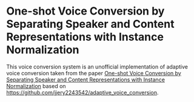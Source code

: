 # One-shot Voice Conversion by Separating Speaker and Content Representations with Instance Normalization
This voice conversion system is an unofficial implementation of adaptive voice conversion taken from the paper [One-shot Voice Conversion by Separating Speaker and Content Representations with Instance Normalization](https://arxiv.org/abs/1904.05742) based on https://github.com/jjery2243542/adaptive_voice_conversion.
